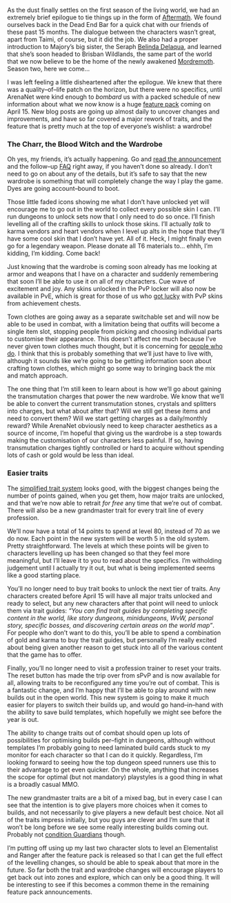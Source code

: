 As the dust finally settles on the first season of the living world, we had an extremely brief epilogue to tie things up in the form of [Aftermath](https://www.guildwars2.com/en/the-game/releases/march-18-2014/). We found ourselves back in the Dead End Bar for a quick chat with our friends of these past 15 months. The dialogue between the characters wasn’t great, apart from Taimi, of course, but it did the job. We also had a proper introduction to Majory’s big sister, the Seraph [Belinda Delaqua](http://wiki.guildwars2.com/wiki/Seraph_Belinda_Delaqua), and learned that she’s soon headed to Brisban Wildlands, the same part of the world that we now believe to be the home of the newly awakened [Mordremoth](http://wiki.guildwars2.com/wiki/Mordremoth). Season two, here we come…

I was left feeling a little disheartened after the epilogue. We knew that there was a quality–of–life patch on the horizon, but there were no specifics, until ArenaNet were kind enough to *bombard* us with a packed schedule of new information about what we now know is a huge [feature pack](https://www.guildwars2.com/en/news/announcing-the-april-2014-feature-pack/) coming on April 15. New blog posts are going up almost daily to uncover changes and improvements, and have so far covered a major rework of traits, and the feature that is pretty much at the top of everyone’s wishlist: a wardrobe!


### The Charr, the Blood Witch and the Wardrobe

Oh yes, my friends, it’s actually happening. Go and [read the announcement](https://www.guildwars2.com/en/news/introducing-the-wardrobe-system/) and the follow–up [FAQ](http://www.reddit.com/r/Guildwars2/comments/21d7s5/dyetownwardrobes_clothes_faq/) right away, if you haven’t done so already. I don’t need to go on about any of the details, but it’s safe to say that the new wardrobe is something that will completely change the way I play the game. Dyes are going account–bound to boot.

Those little faded icons showing me what I don’t have unlocked yet will encourage me to go out in the world to collect every possible skin I can. I’ll run dungeons to unlock sets now that I only need to do so once. I’ll finish levelling all of the crafting skills to unlock those skins. I’ll actually *talk* to karma vendors and heart vendors when I level up alts in the hope that they’ll have some cool skin that I don’t have yet. All of it. Heck, I might finally even go for a legendary weapon. Please donate all T6 materials to… ehhh, I’m kidding, I’m kidding. Come back!

Just knowing that the wardrobe is coming soon already has me looking at armor and weapons that I have on a character and suddenly remembering that soon I’ll be able to use it on all of my characters. Cue wave of excitement and joy. Any skins unlocked in the PvP locker will also now be available in PvE, which is great for those of us who [got lucky](http://dulfy.net/2012/12/06/gw2-sword-skins-gallery/#22) with PvP skins from achievement chests.

Town clothes are going away as a separate switchable set and will now be able to be used in combat, with a limitation being that outfits will become a single item slot, stopping people from picking and choosing individual parts to customise their appearance. This doesn’t affect me much because I’ve never given town clothes much thought, but it is concerning for [people who do](http://www.reddit.com/r/Guildwars2/comments/21e03m/i_love_the_wardrobe_system_but_turning_town/). I think that this is probably something that we’ll just have to live with, although it sounds like we’re going to be getting information soon about crafting town clothes, which might go some way to bringing back the mix and match approach.

The one thing that I’m still keen to learn about is how we’ll go about gaining the transmutation charges that power the new wardrobe. We know that we’ll be able to convert the current transmutation stones, crystals and splitters into charges, but what about after that? Will we still get these items and need to convert them? Will we start getting charges as a daily/monthly reward? While ArenaNet obviously need to keep character aesthetics as a source of income, I’m hopeful that giving us the wardrobe is a step towards making the customisation of our characters less painful. If so, having transmutation charges tightly controlled or hard to acquire without spending lots of cash or gold would be less than ideal.


### Easier traits

The [simplified trait system](https://www.guildwars2.com/en/news/traits-unleashed-forty-new-traits-and-more/) looks good, with the biggest changes being the number of points gained, when you get them, how major traits are unlocked, and that we’re now able to retrait *for free* any time that we’re out of combat. There will also be a new grandmaster trait for every trait line of every profession.

We’ll now have a total of 14 points to spend at level 80, instead of 70 as we do now. Each point in the new system will be worth 5 in the old system. Pretty straightforward. The levels at which these points will be given to characters levelling up has been changed so that they feel more meaningful, but I’ll leave it to you to read about the specifics. I’m witholding judgement until I actually try it out, but what is being implemented seems like a good starting place.

You’ll no longer need to buy trait books to unlock the next tier of traits. Any characters created before April 15 will have all major traits unlocked and ready to select, but any new characters after that point will need to unlock them via trait guides: *“You can find trait guides by completing specific content in the world, like story dungeons, minidungeons, WvW, personal story, specific bosses, and discovering certain areas on the world map”*. For people who don’t want to do this, you’ll be able to spend a combination of gold and karma to buy the trait guides, but personally I’m really excited about being given another reason to get stuck into all of the various content that the game has to offer.

Finally, you’ll no longer need to visit a profession trainer to reset your traits. The reset button has made the trip over from sPvP and is now available for all, allowing traits to be reconfigured any time you’re out of combat. This is a fantastic change, and I’m happy that I’ll be able to play around with new builds out in the open world. This new system is going to make it much easier for players to switch their builds up, and would go hand–in–hand with the ability to save build templates, which hopefully we might see before the year is out.

The ability to change traits out of combat should open up lots of possibilities for optimising builds per–fight in dungeons, although without templates I’m probably going to need laminated build cards stuck to my monitor for each character so that I can do it quickly. Regardless, I’m looking forward to seeing how the top dungeon speed runners use this to their advantage to get even quicker. On the whole, anything that increases the scope for optimal (but not mandatory) playstyles is a good thing in what is a broadly casual MMO.

The new grandmaster traits are a bit of a mixed bag, but in every case I can see that the intention is to give players more choices when it comes to builds, and not necessarily to give players a new default best choice. Not all of the traits impress initially, but you guys are clever and I’m sure that it won’t be long before we see some really interesting builds coming out. Probably not [condition Guardians](http://www.reddit.com/r/Guildwars2/comments/21dh79/dnt_brazils_condition_damage_guardian_build/) though.

I’m putting off using up my last two character slots to level an Elementalist and Ranger after the feature pack is released so that I can get the full effect of the levelling changes, so should be able to speak about that more in the future. So far both the trait and wardrobe changes will encourage players to get back out into zones and explore, which can only be a good thing. It will be interesting to see if this becomes a common theme in the remaining feature pack announcements.
